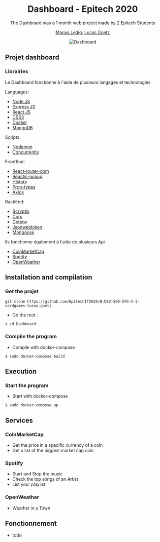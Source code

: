 <div align="center"><h1>Dashboard - Epitech 2020</h1>

The Dashboard was a 1 month web project made by 2 Epitech Students

[Marius Ledig](https://github.com/MariusLedig), [Lucas Goetz](https://github.com/LeBlank0)

<img src="https://i.ytimg.com/vi/0vlP4ihFowQ/maxresdefault.jpg" alt="Dashboard" /></div>

## Projet dashboard

### Librairies

Le Dashboard fonctionne à l'aide de plusieurs langages et technologies

Languages:
- [Node JS](https://nodejs.dev)
- [Express JS](https://expressjs.com)
- [React JS](https://reactjs.org)
- [CSS3](https://en.wikipedia.org/wiki/CSS)
- [Docker](https://www.docker.com)
- [MongoDB](https://www.mongodb.com)

Scripts:
- [Nodemon](https://www.npmjs.com/package/nodemon)
- [Concurrently](https://www.npmjs.com/package/concurrently)

FrontEnd:
- [React-router-dom](https://www.npmjs.com/package/react-router-dom)
- [Reactjs-popup](https://www.npmjs.com/package/reactjs-popup)
- [History](https://www.npmjs.com/package/history)
- [Prop-types](https://www.npmjs.com/package/prop-types)
- [Axios](https://www.npmjs.com/package/axios)

BackEnd:
- [Bcryptjs](https://www.npmjs.com/package/bcryptjs)
- [Cors](https://www.npmjs.com/package/cors)
- [Dotenv](https://www.npmjs.com/package/dotenv)
- [Jsonwebtoken](https://www.npmjs.com/package/jsonwebtoken)
- [Mongoose](https://www.npmjs.com/package/history)


Ils fonctionne également à l'aide de plusieurs Api
- [CoinMarketCap](https://coinmarketcap.com/api/)
- [Spotify](https://developer.spotify.com/documentation/web-api/)
- [OpenWeather](https://openweathermap.org/api)

## Installation and compilation

### Get the projet

```
git clone https://github.com/EpitechIT2020/B-DEV-500-STG-5-1-cardgames-lucas.goetz
```

- Go the root :

```
$ cd Dashboard
```


### Compile the program

- Compile with docker-compose

```
$ sudo docker-compose build
```

## Execution

### Start the program

- Start with docker-compose
```
$ sudo docker-compose up
```

## Services

### CoinMarketCap

- Get the price in a specific currency of a coin
- Get a list of the biggest market cap coin

### Spotify

- Start and Stop the music
- Check the top songs of an Artist
- List your playlist

### OpenWeather

- Weather in a Town

## Fonctionnement

- todo